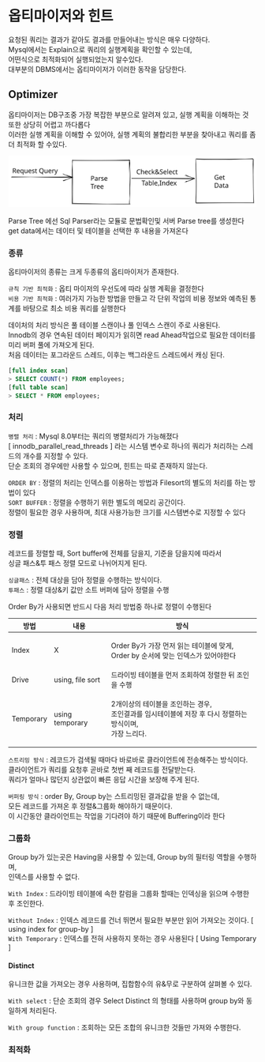 # 옵티마이저와 힌트

요청된 쿼리는 결과가 같아도 결과를 만들어내는 방식은 매우 다양하다.\
Mysql에서는 Explain으로 쿼리의 실행계획을 확인할 수 있는데, \
어떤식으로 최적화되어 실행되었는지 알수있다.\
대부분의 DBMS에서는 옵티마이저가 이러한 동작을 담당한다.

## Optimizer

옵티마이저는 DB구조중 가장 복잡한 부분으로 알려져 있고, 실행 계획을 이해하는 것 또한 상당히 어렵고 까다롭다\
이러한 실행 계획을 이해할 수 있어야, 실행 계획의 불합리한 부분을 찾아내고 쿼리를 좀더 최적화 할 수있다.

<img src="../../.gitbook/assets/file.excalidraw (1) (2).svg" alt="" class="gitbook-drawing">

Parse Tree 에선  Sql Parser라는 모듈로 문법확인및 서버 Parse tree를 생성한다\
get data에서는 데이터 및 테이블을 선택한 후 내용을 가져온다

### 종류

옵티마이저의 종류는 크게 두종류의 옵티마이저가 존재한다.

`규칙 기반 최적화` : 옵티 마이저의 우선도에 따라 실행 계획을 결정한다\
`비용 기반 최적화` : 여러가지 가능한 방법을 만들고 각 단위 작업의 비용 정보와 예측된 통계를 바탕으로 최소 비용 쿼리를 실행한다

데이처의 처리 방식은 풀 테이블 스캔이나 풀 인덱스 스캔이 주로 사용된다.\
Innodb의 경우 연속된 데이터 페이지가 읽히면 read Ahead작업으로 필요한 데이터를 미리 버퍼 풀에 가져오게 된다.\
처음 데이터는 포그라운드 스레드, 이후는 백그라운드 스레드에서 캐싱 된다.

```sql
[full index scan]
> SELECT COUNT(*) FROM employees;
[full table scan]
> SELECT * FROM employees;
```

### 처리

`병렬 처리` : Mysql 8.0부터는 쿼리의 병렬처리가 가능해졌다 \
\[ innodb\_parallel\_read\_threads ] 라는 시스템 변수로 하나의 쿼리가 처리하는 스레드의 개수를 지정할 수 있다.\
단순 조회의 경우에만 사용할 수 있으며, 힌트는 따로 존재하지 않는다.

`ORDER BY` : 정렬의 처리는 인덱스를 이용하는 방법과 Filesort의 별도의 처리를 하는 방법이 있다\
`SORT BUFFER` : 정렬을 수행하기 위한 별도의 메모리 공간이다. \
정렬이 필요한 경우 사용하며, 최대 사용가능한 크기를 시스템변수로 지정할 수 있다

### 정렬

레코드를 정렬할 때, Sort buffer에 전체를 담을지, 기준을 담을지에 따라서 \
싱글 패스&투 패스 정렬 모드로 나뉘어지게 된다.

`싱글패스` : 전체 대상을 담아 정렬을 수행하는 방식이다.\
`투패스` :  정렬 대상&키 값만 소트 버퍼에 담아 정렬을 수행

Order By가 사용되면 반드시 다음 처리 방법중 하나로 정렬이 수행된다

| 방법        | 내용               | 방식                                                                       |
| --------- | ---------------- | ------------------------------------------------------------------------ |
| Index     | X                | <p>Order By가 가장 먼저 읽는 테이블에 맞게,<br>Order by 순서에 맞는 인덱스가 있어야한다</p>         |
| Drive     | using, file sort | 드라이빙 테이블을 먼저 조회하여 정렬한 뒤 조인을 수행                                           |
| Temporary | using temporary  | <p>2개이상의 테이블을 조인하는 경우,<br>조인결과를 임시테이블에 저장 후 다시 정렬하는 방식이며,<br>가장 느리다.</p> |

`스트리밍 방식` :  레코드가 검색될 때마다 바로바로 클라이언트에 전송해주는 방식이다.\
클라이언트가 쿼리를 요청후 곧바로 첫번 째 레코드를 전달받는다.\
쿼리가 얼마나 많던지 상관없이 빠른 응답 시간을 보장해 주게 된다.

`버퍼링 방식` : order By, Group by는 스트리밍된 결과값을 받을 수 없는데, \
모든 레코드를 가져온 후 정렬&그룹화 해야하기 때문이다.\
이 시간동안 클라이언트는 작업을 기다려야 하기 때문에 Buffering이라 한다

### 그룹화

Group by가 있는곳은 Having을 사용할 수 있는데, Group by의 필터링 역할을 수행하며,\
인덱스를 사용할 수 없다.

`With Index` : 드라이빙 테이블에 속한 칼럼을 그룹화 할때는 인덱싱을 읽으며 수행한 후 조인한다.

`Without Index` : 인덱스 레코드를 건너 뛰면서 필요한 부분만 읽어 가져오는 것이다. \[ using index for group-by ] \
`With Temporary` :  인덱스를 전혀 사용하지 못하는 경우 사용된다 \[ Using Temporary ]&#x20;

#### Distinct

유니크한 값을 가져오는 경우 사용하며, 집합함수의 유&무로 구분하여 살펴볼 수 있다.

`With select` : 단순 조회의 경우 Select Distinct 의 형태를 사용하며 group by와 동일하게 처리된다.

`With group function` :  조회하는 모든 조합의 유니크한 것들만 가져와 수행한다.

### 최적화

